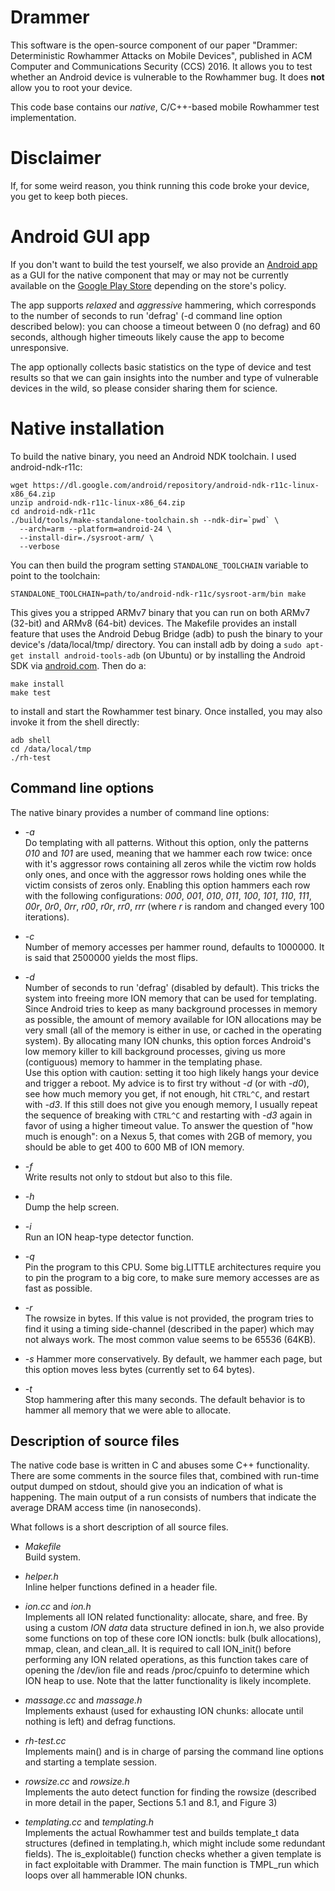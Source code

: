 # Drammer

This software is the open-source component of our paper "Drammer: Deterministic
Rowhammer Attacks on Mobile Devices", published in ACM Computer and
Communications Security (CCS) 2016. It allows you to test whether an Android
device is vulnerable to the Rowhammer bug. It does **not** allow you to root
your device.

This code base contains our _native_, C/C++-based mobile Rowhammer test
implementation.

# Disclaimer

If, for some weird reason, you think running this code broke your device, you
get to keep both pieces.

# Android GUI app

If you don't want to build the test yourself, we also provide an
[Android app](https://vvdveen.com/drammer/drammer.apk) as a GUI for the native
component that may or may not be currently available on the
[Google Play Store](https://play.google.com/store/apps/details?id=org.iseclab.drammer)
depending on the store's policy.

The app supports _relaxed_ and _aggressive_ hammering, which corresponds to the
number of seconds to run 'defrag' (-d command line option described below): you
can choose a timeout between 0 (no defrag) and 60 seconds, although higher
timeouts likely cause the app to become unresponsive.

The app optionally collects basic statistics on the type of device and test
results so that we can gain insights into the number and type of vulnerable
devices in the wild, so please consider sharing them for science.

# Native installation

To build the native binary, you need an Android NDK toolchain. I used
android-ndk-r11c:

    wget https://dl.google.com/android/repository/android-ndk-r11c-linux-x86_64.zip
    unzip android-ndk-r11c-linux-x86_64.zip
    cd android-ndk-r11c
    ./build/tools/make-standalone-toolchain.sh --ndk-dir=`pwd` \
      --arch=arm --platform=android-24 \
      --install-dir=./sysroot-arm/ \
      --verbose

You can then build the program setting `STANDALONE_TOOLCHAIN` variable to point
to the toolchain:

    STANDALONE_TOOLCHAIN=path/to/android-ndk-r11c/sysroot-arm/bin make

This gives you a stripped ARMv7 binary that you can run on both ARMv7 (32-bit)
and ARMv8 (64-bit) devices. The Makefile provides an install feature that uses
the Android Debug Bridge (adb) to push the binary to your device's
/data/local/tmp/ directory. You can install adb by doing a
`sudo apt-get install android-tools-adb` (on Ubuntu) or by installing the
Android SDK via
[android.com](https://developer.android.com/studio/index.html#downloads). Then
do a:

    make install
    make test

to install and start the Rowhammer test binary. Once installed, you may also
invoke it from the shell directly:

    adb shell
    cd /data/local/tmp
    ./rh-test

## Command line options

The native binary provides a number of command line options:

- _-a_  
  Do templating with all patterns. Without this option, only the patterns _010_
  and _101_ are used, meaning that we hammer each row twice: once with it's
  aggressor rows containing all zeros while the victim row holds only ones, and
  once with the aggressor rows holding ones while the victim consists of zeros
  only. Enabling this option hammers each row with the following configurations:
  _000_, _001_, _010_, _011_, _100_, _101_, _110_, _111_, _00r_, _0r0_, _0rr_,
  _r00_, _r0r_, _rr0_, _rrr_ (where _r_ is random and changed every 100
  iterations).

* _-c <number>_  
  Number of memory accesses per hammer round, defaults to 1000000. It is said
  that 2500000 yields the most flips.

* _-d <seconds>_  
  Number of seconds to run 'defrag' (disabled by default). This tricks the
  system into freeing more ION memory that can be used for templating. Since
  Android tries to keep as many background processes in memory as possible, the
  amount of memory available for ION allocations may be very small (all of the
  memory is either in use, or cached in the operating system). By allocating
  many ION chunks, this option forces Android's low memory killer to kill
  background processes, giving us more (contiguous) memory to hammer in the
  templating phase.  
  Use this option with caution: setting it too high likely hangs your device and
  trigger a reboot. My advice is to first try without _-d_ (or with _-d0_), see
  how much memory you get, if not enough, hit `CTRL^C`, and restart with _-d3_.
  If this still does not give you enough memory, I usually repeat the sequence
  of breaking with `CTRL^C` and restarting with _-d3_ again in favor of using a
  higher timeout value. To answer the question of "how much is enough": on a
  Nexus 5, that comes with 2GB of memory, you should be able to get 400 to 600
  MB of ION memory.

* _-f <file path>_  
  Write results not only to stdout but also to this file.

* _-h_  
  Dump the help screen.

* _-i_  
  Run an ION heap-type detector function.

* _-q <cpu>_  
  Pin the program to this CPU. Some big.LITTLE architectures require you to pin
  the program to a big core, to make sure memory accesses are as fast as
  possible.

* _-r <bytes>_  
  The rowsize in bytes. If this value is not provided, the program tries to find
  it using a timing side-channel (described in the paper) which may not always
  work. The most common value seems to be 65536 (64KB).

* _-s_ Hammer more conservatively. By default, we hammer each page, but this
  option moves less bytes (currently set to 64 bytes).

* _-t <seconds>_  
  Stop hammering after this many seconds. The default behavior is to hammer all
  memory that we were able to allocate.

## Description of source files

The native code base is written in C and abuses some C++ functionality. There
are some comments in the source files that, combined with run-time output dumped
on stdout, should give you an indication of what is happening. The main output
of a run consists of numbers that indicate the average DRAM access time (in
nanoseconds).

What follows is a short description of all source files.

- _Makefile_  
  Build system.

- _helper.h_  
  Inline helper functions defined in a header file.

- _ion.cc_ and _ion.h_  
  Implements all ION related functionality: allocate, share, and free. By using
  a custom _ION data_ data structure defined in ion.h, we also provide some
  functions on top of these core ION ionctls: bulk (bulk allocations), mmap,
  clean, and clean_all. It is required to call ION_init() before performing any
  ION related operations, as this function takes care of opening the /dev/ion
  file and reads /proc/cpuinfo to determine which ION heap to use. Note that the
  latter functionality is likely incomplete.

- _massage.cc_ and _massage.h_  
  Implements exhaust (used for exhausting ION chunks: allocate until nothing is
  left) and defrag functions.

- _rh-test.cc_  
  Implements main() and is in charge of parsing the command line options and
  starting a template session.

- _rowsize.cc_ and _rowsize.h_  
  Implements the auto detect function for finding the rowsize (described in more
  detail in the paper, Sections 5.1 and 8.1, and Figure 3)

- _templating.cc_ and _templating.h_  
  Implements the actual Rowhammer test and builds template_t data structures
  (defined in templating.h, which might include some redundant fields). The
  is_exploitable() function checks whether a given template is in fact
  exploitable with Drammer. The main function is TMPL_run which loops over all
  hammerable ION chunks.
